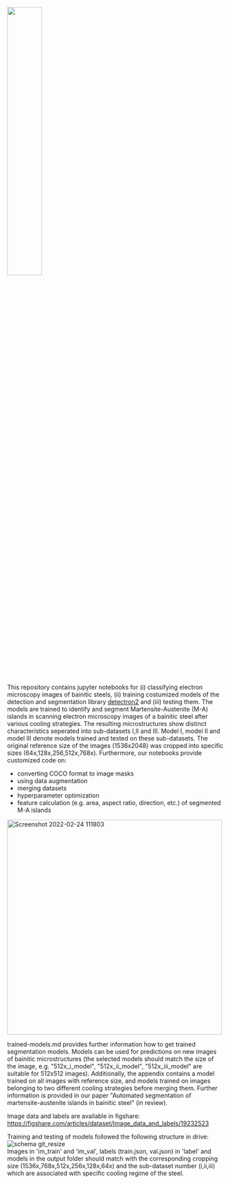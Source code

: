 <img src="https://user-images.githubusercontent.com/95081818/155694682-66596058-45d0-4e76-b51c-e3be46fc978c.png" width=40%>

This repository contains jupyter notebooks for (i) classifying electron microscopy images of bainitic steels, (ii) training costumized models of the detection and segmentation library [detectron2](https://github.com/facebookresearch/detectron2) and (iii) testing them. The models are trained to identify and segment Martensite-Austenite (M-A) islands in scanning electron microscopy images of a bainitic steel after various cooling strategies. The resulting microstructures show distinct characteristics seperated into sub-datasets I,II and III. Model I, model II and model III denote models trained and tested on these sub-datasets. The original reference size of the images (1536x2048) was cropped into specific sizes (64x,128x,256,512x,768x).
Furthermore, our notebooks provide customized code on:
- converting COCO format to image masks
- using data augmentation
- merging datasets
- hyperparameter optimization
- feature calculation (e.g. area, aspect ratio, direction, etc.) of segmented M-A islands

<img width="500" alt="Screenshot 2022-02-24 111803" src="https://user-images.githubusercontent.com/95081818/155505240-80a75f7c-11fe-46a0-9a32-f57d90784ddc.png">

trained-models.md provides further information how to get trained segmentation models. Models can be used for predictions on new images of bainitic microstructures (the selected models should match the size of the image, e.g. "512x_i_model", "512x_ii_model", "512x_iii_model" are suitable for 512x512 images). Additionally, the appendix contains a model trained on all images with reference size, and models trained on images belonging to two different cooling strategies before merging them. Further information is provided in our paper "Automated segmentation of martensite-austenite islands in bainitic steel" (in review).

Image data and labels are available in figshare:
https://figshare.com/articles/dataset/Image_data_and_labels/19232523

Training and testing of models followed the following structure in drive: <br />
![schema git_resize](https://user-images.githubusercontent.com/95081818/155836175-913b6c48-4165-416a-aadd-1903419d8161.png) <br />
Images in 'im_train' and 'im_val', labels (train.json, val.json) in 'label' and models in the output folder should match with the corresponding cropping size (1536x,768x,512x,256x,128x,64x) and the sub-dataset number (i,ii,iii) which are associated with specific cooling regime of the steel.

